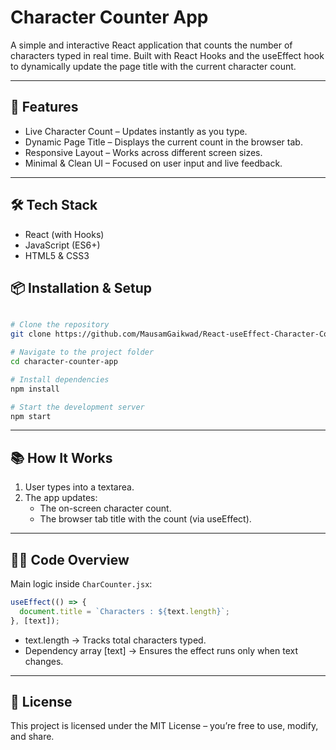 # Character Counter App

A simple and interactive React application that counts the number of characters typed in real time.
Built with React Hooks and the useEffect hook to dynamically update the page title with the current character count.

---

## 🚀 Features

- Live Character Count – Updates instantly as you type.
- Dynamic Page Title – Displays the current count in the browser tab.
- Responsive Layout – Works across different screen sizes.
- Minimal & Clean UI – Focused on user input and live feedback.

---

## 🛠️ Tech Stack

- React (with Hooks)
- JavaScript (ES6+)
- HTML5 & CSS3

## 📦 Installation & Setup

```bash

# Clone the repository
git clone https://github.com/MausamGaikwad/React-useEffect-Character-Counter-App.git

# Navigate to the project folder
cd character-counter-app

# Install dependencies
npm install

# Start the development server
npm start
```

---

## 📚 How It Works

1. User types into a textarea.
2. The app updates:
   - The on-screen character count.
   - The browser tab title with the count (via useEffect).

---

## 🧑‍💻 Code Overview

Main logic inside `CharCounter.jsx`:

```javascript
useEffect(() => {
  document.title = `Characters : ${text.length}`;
}, [text]);
```

- text.length → Tracks total characters typed.
- Dependency array [text] → Ensures the effect runs only when text changes.

---

## 📜 License

This project is licensed under the MIT License – you’re free to use, modify, and share.
